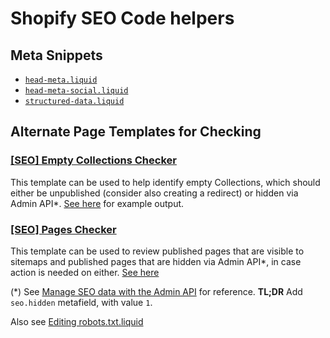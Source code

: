 # Shopify SEO Code helpers

## Meta Snippets

* [`head-meta.liquid`](https://github.com/digital-stronghold/seo-shopify/blob/master/theme/snippets/head-meta.liquid)
* [`head-meta-social.liquid`](https://github.com/digital-stronghold/seo-shopify/blob/master/theme/snippets/head-meta-social.liquid)
* [`structured-data.liquid`](https://github.com/digital-stronghold/seo-shopify/blob/master/theme/snippets/structured-data.liquid)

## Alternate Page Templates for Checking

### [[SEO] Empty Collections Checker](https://github.com/digital-stronghold/seo-shopify/blob/master/theme/templates/page.check.collections.liquid)

This template can be used to help identify empty Collections, which should either be unpublished (consider also creating a redirect) or hidden via Admin API*. [See here](https://www.taylorstitch.com/pages/seo-check-collections) for example output.

### [[SEO] Pages Checker](https://github.com/digital-stronghold/seo-shopify/blob/master/theme/templates/page.check.pages.liquid)

This template can be used to review published pages that are visible to sitemaps and published pages that are hidden via Admin API*, in case action is needed on either. [See here]()

(*) See [Manage SEO data with the Admin API](https://shopify.dev/api/examples/marketing-seo) for reference. **TL;DR** Add `seo.hidden` metafield, with value `1`.

Also see [Editing robots.txt.liquid ](https://help.shopify.com/en/manual/promoting-marketing/seo/editing-robots-txt)